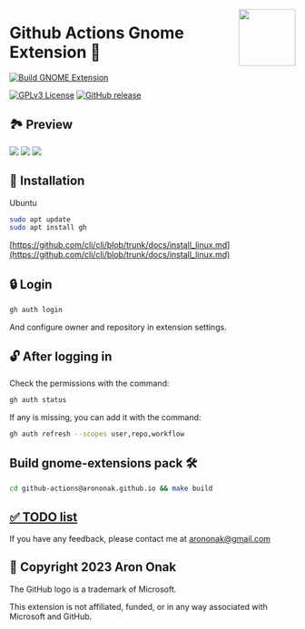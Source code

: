 [<img src="https://github.com/arononak/github-actions-gnome-extension/blob/12c985b40d027f1f455199bb3c134bf209008de5/get-it.png" height="100" align="right">](https://extensions.gnome.org/extension/5973/github-actions/)

# Github Actions Gnome Extension 🧩

[![Build GNOME Extension](https://github.com/arononak/github-actions-gnome-extension/actions/workflows/main.yml/badge.svg)](https://github.com/arononak/github-actions-gnome-extension/actions/workflows/main.yml)

[![GPLv3 License](https://img.shields.io/badge/License-GPL%20v3-yellow.svg)](https://opensource.org/licenses/)
[![GitHub release](https://img.shields.io/github/v/release/arononak/github-actions-gnome-extension)](https://github.com/arononak/github-actions-gnome-extension/releases/latest)

## 🏞 Preview

![](https://github.com/arononak/github-actions-gnome-extension/blob/main/preview.png?raw=true)
![](https://github.com/arononak/github-actions-gnome-extension/blob/main/preview2.png?raw=true)
![](https://github.com/arononak/github-actions-gnome-extension/blob/main/preview3.png?raw=true)

## 🔨 Installation

Ubuntu
```bash
sudo apt update
sudo apt install gh
```
[https://github.com/cli/cli/blob/trunk/docs/install_linux.md](https://github.com/cli/cli/blob/trunk/docs/install_linux.md)

## 🔒 Login

```bash
gh auth login
```
And configure owner and repository in extension settings.

## 🔓 After logging in

Check the permissions with the command:
```bash
gh auth status
```

If any is missing, you can add it with the command:
```bash
gh auth refresh --scopes user,repo,workflow
```

## Build gnome-extensions pack 🛠️

```bash
cd github-actions@arononak.github.io && make build
```

## [✅️ TODO list](TODO.md)

If you have any feedback, please contact me at arononak@gmail.com

## 📝 Copyright 2023 Aron Onak

The GitHub logo is a trademark of Microsoft.

This extension is not affiliated, funded, or in any way associated with Microsoft and GitHub.
